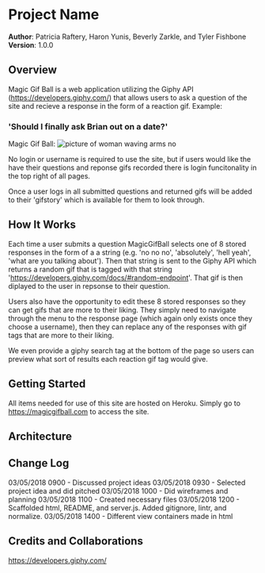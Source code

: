 # Project Name

**Author**: Patricia Raftery, Haron Yunis, Beverly Zarkle, and Tyler Fishbone
**Version**: 1.0.0

## Overview
Magic Gif Ball is a web application utilizing the Giphy API (https://developers.giphy.com/) that allows users to ask a question of the site and recieve a response in the form of a reaction gif.
Example:

### 'Should I finally ask Brian out on a date?'

Magic Gif Ball: 
![picture of woman waving arms no](https://media.giphy.com/media/l1J9OVgun9akcO5C8/giphy.gif "No No No")

No login or username is required to use the site, but if users would like the have their questions and reponse gifs recorded there is login funcitonality in the top right of all pages. 

Once a user logs in all submitted questions and returned gifs will be added to their 'gifstory' which is available for them to look through.

## How It Works

Each time a user submits a question MagicGifBall selects one of 8 stored responses in the form of a a string (e.g. 'no no no', 'absolutely', 'hell yeah', 'what are you talking about'). Then that string is sent to the Giphy API which returns a random gif that is tagged with that string 'https://developers.giphy.com/docs/#random-endpoint'. That gif is then diplayed to the user in repsonse to their question.

Users also have the opportunity to edit these 8 stored responses so they can get gifs that are more to their liking. They simply need to navigate through the menu to the response page (which again only exists once they choose a username), then they can replace any of the responses with gif tags that are more to their liking.

We even provide a giphy search tag at the bottom of the page so users can preview what sort of results each reaction gif tag would give.

## Getting Started
All items needed for use of this site are hosted on Heroku. Simply go to https://magicgifball.com to access the site.


## Architecture


## Change Log
03/05/2018 0900 - Discussed project ideas
03/05/2018 0930 - Selected project idea and did pitched
03/05/2018 1000 - Did wireframes and planning
03/05/2018 1100 - Created necessary files
03/05/2018 1200 - Scaffolded html, README, and server.js. Added gitignore, lintr, and normalize.
03/05/2018 1400 - Different view containers made in html

## Credits and Collaborations
https://developers.giphy.com/

